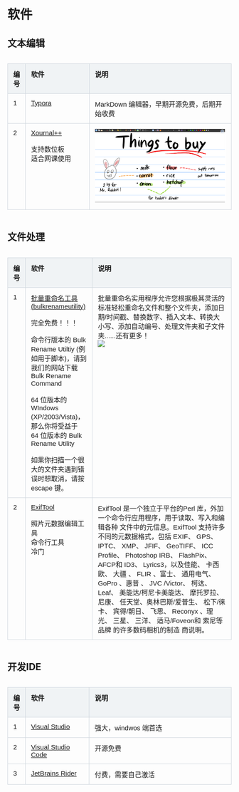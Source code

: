 <style>
.table-container {
    display: flex;
    justify-content: center;
    width: 100%;
}

.excel-table {
    width: 100%;
    border-collapse: collapse;
    font-family: Arial, sans-serif;
    font-size: 15px; /* 设置字体大小 */
    table-layout: fixed; /* 固定表格布局 */
}

.excel-table th, .excel-table td {
    border: 1px solid #d0d7de;
    padding: 12px;
    text-align: left;
    vertical-align: top; 
}

.excel-table th {
    background-color: #f0f3f5;
    font-weight: bold;
}

.key-cell {
    background-color: #df7400;
}

/* .excel-table tr:nth-child(even) {
    background-color: #f9f9f9;
} */
/* 禁用隔行背景色不同的功能 */
.excel-table tr:nth-child(even), table tr:nth-child(odd) {
    background-color: transparent; /* 确保所有行背景色一致 */
}

.excel-table tr:hover {
    background-color: inherit;
}


.bold-first-column {
    font-weight: bold;
}
.excel-table th:nth-child(1), .excel-table td:nth-child(1) {
    /* width: 30%; */
    width:40px;
}

.excel-table th:nth-child(2), .excel-table td:nth-child(2) {
    width: 30%;
}
.excel-table th:nth-child(3), .excel-table td:nth-child(3) {
    width:70%;
}



</style>


# 软件

## 文本编辑


<div class="table-container">
    <table class="excel-table" id="example-table">
        <thead>
            <tr>
                <th>编号</th>
                <th>软件</th>
                <th>说明</th>
            </tr>
        </thead>
        <tbody>
            <tr>
                <td>1</td>
                <td><a href="typora.md">Typora</a></td>
                <td>MarkDown 编辑器，早期开源免费，后期开始收费</td>
            </tr>
            <tr>
                <td>2</td>
                <td><a target="_blank" href="https://xournalpp.github.io/">Xournal++</a><br><br>支持数位板<br>适合网课使用</td>
                <td><img src="image/index/1720776122674.png" ></td>
            </tr>
        </tbody>
    </table>
</div>

## 文件处理

<div class="table-container">
    <table class="excel-table" id="example-table">
        <thead>
            <tr>
                <th>编号</th>
                <th>软件</th>
                <th>说明</th>
            </tr>
        </thead>
        <tbody>
            <tr>
                <td>1</td>
                <td><a href="https://www.bulkrenameutility.co.uk/">批量重命名工具<br>(bulkrenameutility)</a><br><br> 完全免费！！！ <br><br>命令行版本的 Bulk Rename Utiltiy (例如用于脚本)，请到我们的网站下载 Bulk Rename Command<br><br>64 位版本的 WIndows (XP/2003/Vista)，那么你将受益于 64 位版本的 Bulk Rename Utility<br><br>如果你扫描一个很大的文件夹遇到错误时想取消，请按 escape 键。 </td>
                <td>批量重命名实用程序允许您根据极其灵活的标准轻松重命名文件和整个文件夹，添加日期/时间戳、替换数字、插入文本、转换大小写、添加自动编号、处理文件夹和子文件夹......还有更多！<br><img  src="https://www.bulkrenameutility.co.uk/assets/img-bru/bru_main1.png" ></td>
            </tr>
             <tr>
                <td>2</td>
                <td><a href="https://exiftool.org/">ExifTool</a><br><br>照片元数据编辑工具<br>命令行工具<br>冷门</td>
                <td>ExifTool 是一个独立于平台的Perl 库，外加一个命令行应用程序，用于读取、写入和编辑各种 文件中的元信息。ExifTool 支持许多不同的元数据格式，包括 EXIF、 GPS、 IPTC、 XMP、 JFIF、 GeoTIFF、 ICC Profile、 Photoshop IRB、 FlashPix、 AFCP和 ID3、 Lyrics3，以及佳能、 卡西欧、 大疆 、 FLIR 、富士、 通用电气、 GoPro 、惠普 、 JVC /Victor、 柯达、 Leaf、 美能达/柯尼卡美能达、 摩托罗拉、 尼康、 任天堂、奥林巴斯/爱普生、 松下/徕卡、 宾得/朝日、 飞思、 Reconyx 、理 光、 三星、 三洋、 适马/Foveon和 索尼等品牌 的许多数码相机的制造 商说明。</td>
            </tr>
        </tbody>
    </table>
</div>

## 开发IDE

<div class="table-container">
    <table class="excel-table" id="example-table">
        <thead>
            <tr>
                <th>编号</th>
                <th>软件</th>
                <th>说明</th>
            </tr>
        </thead>
        <tbody>
            <tr>
                <td>1</td>
                <td><a href="visual-studio.md">Visual Studio</a></td>
                <td>强大，windwos 端首选</td>
            </tr>
            <tr>
                <td>2</td>
                <td><a href="visual-studio-code.md">Visual Studio Code</a></td>
                <td>开源免费</td>
            </tr>
             <tr>
                <td>3</td>
                <td><a href="jetbrains-rider.md">JetBrains Rider</a></td>
                <td>付费，需要自己激活</td>
            </tr>
        </tbody>
    </table>
</div>

